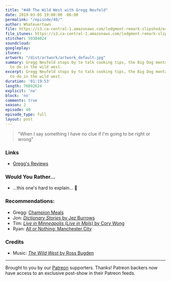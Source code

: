 ```yaml
---
title: "#40 The Wild West with Gregg Neufeld"
date: 2019-03-05 19:00:00 -06:00
permalink: "/episode/40/"
author: Whatevertown
file: https://s3.ca-central-1.amazonaws.com/lodgment-remark-slipshod/e40.mp3
file_itunes: https://s3.ca-central-1.amazonaws.com/lodgment-remark-slipshod/e40.m4a
stitcher: 59384024
soundcloud: 
googleplay: 
itunes: 
artwork: "/dist/artwork/artwork_default.jpg"
summary: Gregg Neufeld stops by to talk cooking tips, the Big Dog mentality, and what
  to do in the wild west.
excerpt: Gregg Neufeld stops by to talk cooking tips, the Big Dog mentality, and what
  to do in the wild west.
duration: '01:19:53'
length: 76892624
explicit: 'no'
block: 'no'
comments: true
season: 2
episode: 40
episode_type: full
layout: post
---
```


> "When I say something I have no clue if I'm going to be right or wrong"

### Links
- [Gregg's Reviews](https://www.youtube.com/channel/UCAl9wrdTAv_ZNhNQ3mxL9eA)

### Would You Rather…
- …this one's hard to explain… 🤠

### Recommendations:
- Gregg: [Champion Meals](https://www.championmeals.ca)
- Jon: [*Dictionary Stories* by Jez Burrows](http://www.dictionarystories.com)
- Tim: [*Live in Minneapolis (Live in Mpls)* by Cory Wong](https://open.spotify.com/album/2INZtLGSIyPX9UWPLwARi4?si=4ECEKe85TEiocMZpwN0KZQ)
- Ryan: [All or Nothing: Manchester City](https://www.youtube.com/watch?v=S6ds0rLzk9Q)

### Credits
- Music: [*The Wild West* by Ross Bugden](https://www.youtube.com/watch?v=VDPMAuv-3nk)

---

Brought to you by our [Patreon](https://www.patreon.com/whatevertown) supporters. Thanks! Patreon backers now have access to an exclusive post-show in their Patreon feeds.
